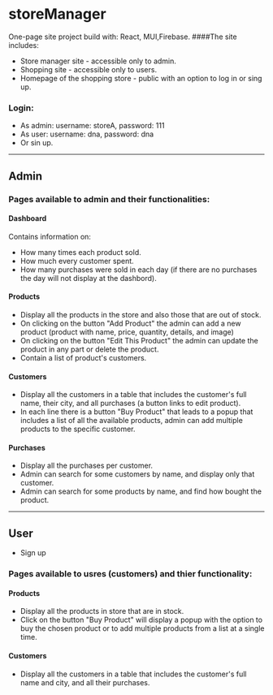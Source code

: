# storeManager
 One-page site project build with: React, MUI,Firebase.
 ####The site includes:
- Store manager site - accessible only to admin.
- Shopping site - accessible only to users.
- Homepage of the shopping store - public with an option to log in or sing up.

 ### Login:
 - As admin: username: storeA, password: 111
 - As user: username: dna, password: dna 
 - Or sin up.
 
___

## Admin
### Pages available to admin and their functionalities:
#### Dashboard 
Contains information on:
-  How many times each product sold.
-  How much every customer spent.
- How many purchases were sold in each day (if there are no purchases the day will not display at the dashbord). 

#### Products 
- Display all the products in the store and also those that are out of stock.
- On clicking on the button "Add Product" the admin can add a new product (product with name, price, quantity, details, and image)  
- On clicking on the button "Edit This Product" the admin can update the product in any part or delete the product.
- Contain a list of product's customers.

#### Customers
- Display all the customers in a table that includes the customer's full name, their city, and all purchases (a button links to edit product).
- In each line there is a button "Buy Product" that leads to a popup that includes a list of all the available products, admin can add multiple products to the specific customer.

#### Purchases
- Display all the purchases per customer.
- Admin can search for some customers by name, and display only that customer.
- Admin can search for some products by name, and find how bought the product.

___

## User
- Sign up

### Pages available to usres (customers) and thier functionality:

#### Products 
- Display all the products in store that are in stock.
- Click on the button "Buy Product" will display a popup with the option to buy the chosen product or to add multiple products from a list at a single time.

#### Customers
- Display all the customers in a table that includes the customer's full name and city, and all their purchases.


